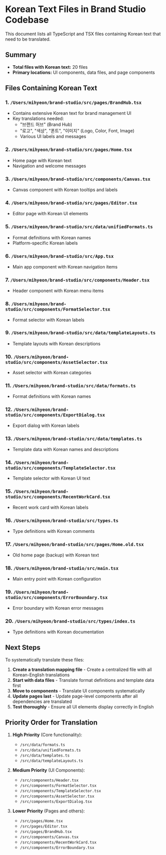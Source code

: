 # Korean Text Files in Brand Studio Codebase

This document lists all TypeScript and TSX files containing Korean text that need to be translated.

## Summary
- **Total files with Korean text:** 20 files
- **Primary locations:** UI components, data files, and page components

## Files Containing Korean Text

### 1. `/Users/mihyeon/brand-studio/src/pages/BrandHub.tsx`
- Contains extensive Korean text for brand management UI
- Key translations needed:
  - "브랜드 허브" (Brand Hub)
  - "로고", "색상", "폰트", "이미지" (Logo, Color, Font, Image)
  - Various UI labels and messages

### 2. `/Users/mihyeon/brand-studio/src/pages/Home.tsx`
- Home page with Korean text
- Navigation and welcome messages

### 3. `/Users/mihyeon/brand-studio/src/components/Canvas.tsx`
- Canvas component with Korean tooltips and labels

### 4. `/Users/mihyeon/brand-studio/src/pages/Editor.tsx`
- Editor page with Korean UI elements

### 5. `/Users/mihyeon/brand-studio/src/data/unifiedFormats.ts`
- Format definitions with Korean names
- Platform-specific Korean labels

### 6. `/Users/mihyeon/brand-studio/src/App.tsx`
- Main app component with Korean navigation items

### 7. `/Users/mihyeon/brand-studio/src/components/Header.tsx`
- Header component with Korean menu items

### 8. `/Users/mihyeon/brand-studio/src/components/FormatSelector.tsx`
- Format selector with Korean labels

### 9. `/Users/mihyeon/brand-studio/src/data/templateLayouts.ts`
- Template layouts with Korean descriptions

### 10. `/Users/mihyeon/brand-studio/src/components/AssetSelector.tsx`
- Asset selector with Korean categories

### 11. `/Users/mihyeon/brand-studio/src/data/formats.ts`
- Format definitions with Korean names

### 12. `/Users/mihyeon/brand-studio/src/components/ExportDialog.tsx`
- Export dialog with Korean labels

### 13. `/Users/mihyeon/brand-studio/src/data/templates.ts`
- Template data with Korean names and descriptions

### 14. `/Users/mihyeon/brand-studio/src/components/TemplateSelector.tsx`
- Template selector with Korean UI text

### 15. `/Users/mihyeon/brand-studio/src/components/RecentWorkCard.tsx`
- Recent work card with Korean labels

### 16. `/Users/mihyeon/brand-studio/src/types.ts`
- Type definitions with Korean comments

### 17. `/Users/mihyeon/brand-studio/src/pages/Home.old.tsx`
- Old home page (backup) with Korean text

### 18. `/Users/mihyeon/brand-studio/src/main.tsx`
- Main entry point with Korean configuration

### 19. `/Users/mihyeon/brand-studio/src/components/ErrorBoundary.tsx`
- Error boundary with Korean error messages

### 20. `/Users/mihyeon/brand-studio/src/types/index.ts`
- Type definitions with Korean documentation

## Next Steps

To systematically translate these files:

1. **Create a translation mapping file** - Create a centralized file with all Korean-English translations
2. **Start with data files** - Translate format definitions and template data first
3. **Move to components** - Translate UI components systematically
4. **Update pages last** - Update page-level components after all dependencies are translated
5. **Test thoroughly** - Ensure all UI elements display correctly in English

## Priority Order for Translation

1. **High Priority** (Core functionality):
   - `/src/data/formats.ts`
   - `/src/data/unifiedFormats.ts`
   - `/src/data/templates.ts`
   - `/src/data/templateLayouts.ts`

2. **Medium Priority** (UI Components):
   - `/src/components/Header.tsx`
   - `/src/components/FormatSelector.tsx`
   - `/src/components/TemplateSelector.tsx`
   - `/src/components/AssetSelector.tsx`
   - `/src/components/ExportDialog.tsx`

3. **Lower Priority** (Pages and others):
   - `/src/pages/Home.tsx`
   - `/src/pages/Editor.tsx`
   - `/src/pages/BrandHub.tsx`
   - `/src/components/Canvas.tsx`
   - `/src/components/RecentWorkCard.tsx`
   - `/src/components/ErrorBoundary.tsx`